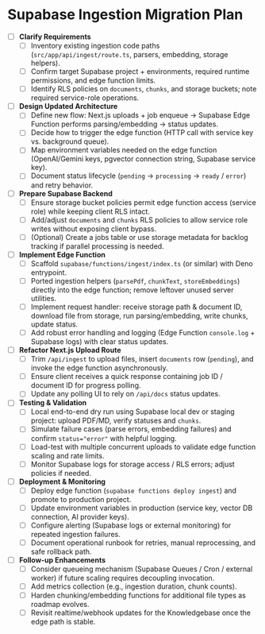 # Supabase Ingestion Migration Plan

- [ ] **Clarify Requirements**
  - [ ] Inventory existing ingestion code paths (`src/app/api/ingest/route.ts`, parsers, embedding, storage helpers).
  - [ ] Confirm target Supabase project + environments, required runtime permissions, and edge function limits.
  - [ ] Identify RLS policies on `documents`, `chunks`, and storage buckets; note required service-role operations.

- [ ] **Design Updated Architecture**
  - [ ] Define new flow: Next.js uploads + job enqueue → Supabase Edge Function performs parsing/embedding → status updates.
  - [ ] Decide how to trigger the edge function (HTTP call with service key vs. background queue).
  - [ ] Map environment variables needed on the edge function (OpenAI/Gemini keys, pgvector connection string, Supabase service key).
  - [ ] Document status lifecycle (`pending` → `processing` → `ready` / `error`) and retry behavior.

- [ ] **Prepare Supabase Backend**
  - [ ] Ensure storage bucket policies permit edge function access (service role) while keeping client RLS intact.
  - [ ] Add/adjust `documents` and `chunks` RLS policies to allow service role writes without exposing client bypass.
  - [ ] (Optional) Create a jobs table or use storage metadata for backlog tracking if parallel processing is needed.

- [ ] **Implement Edge Function**
  - [ ] Scaffold `supabase/functions/ingest/index.ts` (or similar) with Deno entrypoint.
  - [ ] Ported ingestion helpers (`parsePdf`, `chunkText`, `storeEmbeddings`) directly into the edge function; remove leftover unused server utilities.
  - [ ] Implement request handler: receive storage path & document ID, download file from storage, run parsing/embedding, write chunks, update status.
  - [ ] Add robust error handling and logging (Edge Function `console.log` + Supabase logs) with clear status updates.

- [ ] **Refactor Next.js Upload Route**
  - [ ] Trim `/api/ingest` to upload files, insert `documents` row (`pending`), and invoke the edge function asynchronously.
  - [ ] Ensure client receives a quick response containing job ID / document ID for progress polling.
  - [ ] Update any polling UI to rely on `/api/docs` status updates.

- [ ] **Testing & Validation**
  - [ ] Local end-to-end dry run using Supabase local dev or staging project: upload PDF/MD, verify statuses and `chunks`.
  - [ ] Simulate failure cases (parse errors, embedding failures) and confirm `status="error"` with helpful logging.
  - [ ] Load-test with multiple concurrent uploads to validate edge function scaling and rate limits.
  - [ ] Monitor Supabase logs for storage access / RLS errors; adjust policies if needed.

- [ ] **Deployment & Monitoring**
  - [ ] Deploy edge function (`supabase functions deploy ingest`) and promote to production project.
  - [ ] Update environment variables in production (service key, vector DB connection, AI provider keys).
  - [ ] Configure alerting (Supabase logs or external monitoring) for repeated ingestion failures.
  - [ ] Document operational runbook for retries, manual reprocessing, and safe rollback path.

- [ ] **Follow-up Enhancements**
  - [ ] Consider queueing mechanism (Supabase Queues / Cron / external worker) if future scaling requires decoupling invocation.
  - [ ] Add metrics collection (e.g., ingestion duration, chunk counts).
  - [ ] Harden chunking/embedding functions for additional file types as roadmap evolves.
  - [ ] Revisit realtime/webhook updates for the Knowledgebase once the edge path is stable.
